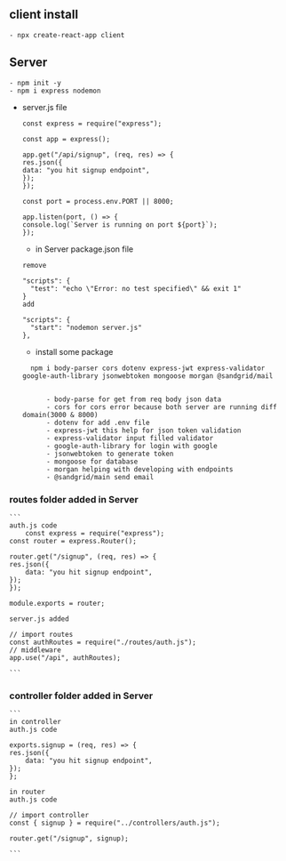 ## client install

    - npx create-react-app client

## Server

    - npm init -y
    - npm i express nodemon

- server.js file

  ```
  const express = require("express");

  const app = express();

  app.get("/api/signup", (req, res) => {
  res.json({
  data: "you hit signup endpoint",
  });
  });

  const port = process.env.PORT || 8000;

  app.listen(port, () => {
  console.log(`Server is running on port ${port}`);
  });

  ```

  - in Server package.json file

  ```
  remove

  "scripts": {
    "test": "echo \"Error: no test specified\" && exit 1"
  }
  add

  "scripts": {
    "start": "nodemon server.js"
  },

  ```

  - install some package

  ```
    npm i body-parser cors dotenv express-jwt express-validator google-auth-library jsonwebtoken mongoose morgan @sandgrid/mail


        - body-parse for get from req body json data
        - cors for cors error because both server are running diff domain(3000 & 8000)
        - dotenv for add .env file
        - express-jwt this help for json token validation
        - express-validator input filled validator
        - google-auth-library for login with google
        - jsonwebtoken to generate token
        - mongoose for database
        - morgan helping with developing with endpoints
        - @sandgrid/main send email
  ```

### routes folder added in Server

    ```
    auth.js code
        const express = require("express");
    const router = express.Router();

    router.get("/signup", (req, res) => {
    res.json({
        data: "you hit signup endpoint",
    });
    });

    module.exports = router;

    server.js added

    // import routes
    const authRoutes = require("./routes/auth.js");
    // middleware
    app.use("/api", authRoutes);

    ```

### controller folder added in Server

    ```
    in controller
    auth.js code

    exports.signup = (req, res) => {
    res.json({
        data: "you hit signup endpoint",
    });
    };

    in router
    auth.js code

    // import controller
    const { signup } = require("../controllers/auth.js");

    router.get("/signup", signup);

    ```
